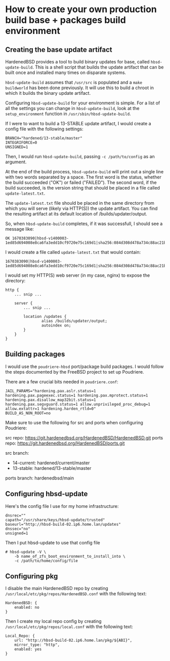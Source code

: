 # How to create your own production build base + packages build environment

## Creating the base update artifact

HardenedBSD provides a tool to build binary updates for base, called
`hbsd-update-build`. This is a shell script that builds the update artifact that
can be built once and installed many times on disparate systems.

`hbsd-update-build` assumes that `/usr/src` is populated and a `make buildworld`
has been done previously. It will use this to build a chroot in which it builds
the binary update artifact.

Configuring `hbsd-update-build` for your environment is simple. For a list of
all the settings you can change in `hbsd-update-build`, look at the
`setup_environment` function in `/usr/sbin/hbsd-update-build`.

If I were to want to build a 13-STABLE update artifact, I would create a config
file with the following settings:

```
BRANCH="hardened/13-stable/master"
INTEGRIFORCE=0
UNSIGNED=1
```

Then, I would run `hbsd-update-build`, passing `-c /path/to/config` as an
argument.

At the end of the build process, `hbsd-update-build` will print out a single
line with two words separated by a space. The first word is the status, whether
the build succeeded ("OK") or failed ("FAILED"). The second word, if the build
succeeded, is the version string that should be placed in a file called
`update-latest.txt`.

The `update-latest.txt` file should be placed in the same directory from which
you will serve (likely via HTTP(S)) the update artifact. You can find the
resulting artifact at its default location of /builds/updater/output.

So, when `hbsd-update-build` completes, if it was successfull, I should see a
message like:

```
OK 1670383090|hbsd-v1400003-1ed85d694008e8ca6fa3edd10cf9720e75c169d1|sha256:084d308d478a734c88ac21bf61dd80a389b3c6ecb0d3cc3bb5954b451391b83c
```

I would create a file called `update-latest.txt` that would contain:

```
1670383090|hbsd-v1400003-1ed85d694008e8ca6fa3edd10cf9720e75c169d1|sha256:084d308d478a734c88ac21bf61dd80a389b3c6ecb0d3cc3bb5954b451391b83c
```

I would set my HTTP(S) web server (in my case, nginx) to expose the directory:

```
http {
    ... snip ...

    server {
        ... snip ...

        location /updates {
                alias /builds/updater/output;
                autoindex on;
        }
    }
}
```

## Building packages

I would use the `poudriere-hbsd` port/package build packages. I would follow the
steps documented by the FreeBSD project to set up Poudriere.

There are a few crucial bits needed in `poudriere.conf`:

```
JAIL_PARAMS="hardening.pax.aslr.status=1 hardening.pax.pageexec.status=1 hardening.pax.mprotect.status=1 hardening.pax.disallow_map32bit.status=1 hardening.pax.segvguard.status=1 allow.unprivileged_proc_debug=1 allow.extattr=1 hardening.harden_rtld=0"
BUILD_AS_NON_ROOT=no
```

Make sure to use the following for src and ports when configuring Poudriere:

src repo: https://git.hardenedbsd.org/HardenedBSD/HardenedBSD.git
ports repo: https://git.hardenedbsd.org/HardenedBSD/ports.git

src branch:
 * 14-current: hardened/current/master
 * 13-stable: hardened/13-stable/master

ports branch: hardenedbsd/main

## Configuring hbsd-update

Here's the config file I use for my home infrastructure:

```
dnsrec=""
capath="/usr/share/keys/hbsd-update/trusted"
baseurl="http://hbsd-build-02.ip6.home.lan/updates"
dnssec="no"
unsigned=1
```

Then I put hbsd-update to use that config file

```
# hbsd-update -V \
    -b name_of_zfs_boot_environment_to_install_into \
    -c /path/to/home/config/file
```

## Configuring pkg

I disable the main HardenedBSD repo by creating
`/usr/local/etc/pkg/repos/HardenedBSD.conf` with the following text:

```
HardenedBSD: {
    enabled: no
}
```

Then I create my local repo config by creating
`/usr/local/etc/pkg/repos/local.conf` with the following text:

```
Local_Repo: {
    url: "http://hbsd-build-02.ip6.home.lan/pkg/${ABI}",
    mirror_type: "http",
    enabled: yes
}
```
